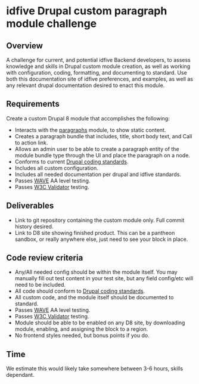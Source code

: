 # idfive Drupal custom paragraph module challenge

## Overview

A challenge for current, and potential idfive Backend developers, to assess knowledge and skills in Drupal custom module creation, as well as working with configuration, coding, formatting, and documenting to standard. Use both this documentation site of idfive preferences, and examples, as well as any relevant drupal documentation desired to enact this module.

## Requirements

Create a custom Drupal 8 module that accomplishes the following:

- Interacts with the [paragraphs](https://drupal.org/paragraphs) module, to show static content.
- Creates a paragraph bundle that includes, title, short body text, and Call to action link.
- Allows an admin user to be able to create a paragraph entity of the module bundle type through the UI and place the paragraph on a node.
- Conforms to current [Drupal coding standards](https://www.drupal.org/docs/develop/standards/coding-standards).
- Includes all custom configuration.
- Includes all needed documentation per drupal and idfive standards.
- Passes [WAVE](http://wave.webaim.org/) AA level testing.
- Passes [W3C Validator](https://validator.w3.org/) testing.

## Deliverables

- Link to git repository containing the custom module only. Full commit history desired.
- Link to D8 site showing finished product. This can be a pantheon sandbox, or really anywhere else, just need to see your block in place.

## Code review criteria

- Any/All needed config should be within the module itself. You may manually fill out test content in your test site, but any field config/etc will need to be included.
- All code should conform to [Drupal coding standards](https://www.drupal.org/docs/develop/standards/coding-standards).
- All custom code, and the module itself should be documented to standard.
- Passes [WAVE](http://wave.webaim.org/) AA level testing.
- Passes [W3C Validator](https://validator.w3.org/) testing.
- Module should be able to be enabled on any D8 site, by downloading module, enabling, and assigning the block to a region.
- No frontend styles needed, but bonus points if you do.

## Time

We estimate this would likely take somewhere between 3-6 hours, skills dependant.
